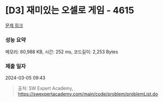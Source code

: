 # [D3] 재미있는 오셀로 게임 - 4615 

[문제 링크](https://swexpertacademy.com/main/code/problem/problemDetail.do?contestProbId=AWQmA4uK8ygDFAXj) 

### 성능 요약

메모리: 60,988 KB, 시간: 252 ms, 코드길이: 2,253 Bytes

### 제출 일자

2024-03-05 09:43



> 출처: SW Expert Academy, https://swexpertacademy.com/main/code/problem/problemList.do